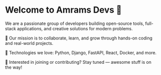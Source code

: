# Welcome to Amrams Devs 👋

We are a passionate group of developers building open-source tools, full-stack applications, and creative solutions for modern problems.

🚀 Our mission is to collaborate, learn, and grow through hands-on coding and real-world projects.

🧠 Technologies we love: Python, Django, FastAPI, React, Docker, and more.

🤝 Interested in joining or contributing? Stay tuned — awesome stuff is on the way!

